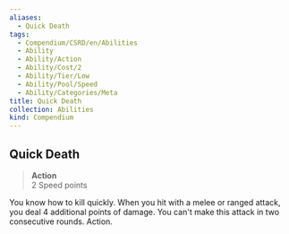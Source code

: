 ```yaml
---
aliases:
  - Quick Death
tags:
  - Compendium/CSRD/en/Abilities
  - Ability
  - Ability/Action
  - Ability/Cost/2
  - Ability/Tier/Low
  - Ability/Pool/Speed
  - Ability/Categories/Meta
title: Quick Death
collection: Abilities
kind: Compendium
---
```

## Quick Death  
>**Action**  
>2 Speed points
  
You know how to kill quickly. When you hit with a melee or ranged attack, you deal 4 additional points of damage. You can't make this attack in two consecutive rounds. Action.